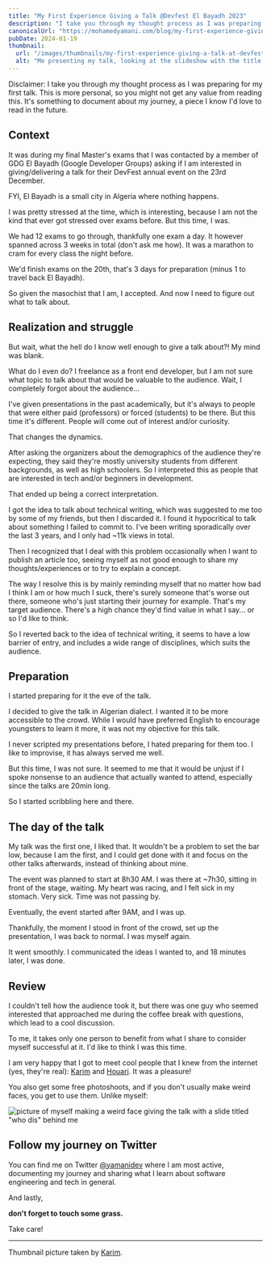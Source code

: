 ```yaml
---
title: "My First Experience Giving a Talk @Devfest El Bayadh 2023"
description: "I take you through my thought process as I was preparing for my first talk and sharing my experience. This is a personal piece, so you might not get any value from reading this."
canonicalUrl: "https://mohamedyamani.com/blog/my-first-experience-giving-a-talk-at-devfest-el-bayadh-2023/"
pubDate: 2024-01-19
thumbnail:
  url: "/images/thumbnails/my-first-experience-giving-a-talk-at-devfest-el-bayadh-2023.jpg"
  alt: "Me presenting my talk, looking at the slideshow with the title 'why should I write?' that has a quote from William Zinsser saying 'Describing how a process works is valuable for two reasons. It forces you to make sure you know how it works. Then it forces you to take the reader through the same sequence of ideas and deductions that made the process clear to you.'"
---
```


Disclaimer: I take you through my thought process as I was preparing for my first talk. This is more personal, so you might not get any value from reading this. It's something to document about my journey, a piece I know I'd love to read in the future.

## Context

It was during my final Master's exams that I was contacted by a member of GDG El Bayadh (Google Developer Groups) asking if I am interested in giving/delivering a talk for their DevFest annual event on the 23rd December.

FYI, El Bayadh is a small city in Algeria where nothing happens.

I was pretty stressed at the time, which is interesting, because I am not the kind that ever got stressed over exams before. But this time, I was.

We had 12 exams to go through, thankfully one exam a day. It however spanned across 3 weeks in total (don't ask me how). It was a marathon to cram for every class the night before.

We'd finish exams on the 20th, that's 3 days for preparation (minus 1 to travel back El Bayadh).

So given the masochist that I am, I accepted. And now I need to figure out what to talk about.

## Realization and struggle

But wait, what the hell do I know well enough to give a talk about?! My mind was blank.

What do I even do? I freelance as a front end developer, but I am not sure what topic to talk about that would be valuable to the audience. Wait, I completely forgot about the audience...

I've given presentations in the past academically, but it's always to people that were either paid (professors) or forced (students) to be there. But this time it's different. People will come out of interest and/or curiosity.

That changes the dynamics.

After asking the organizers about the demographics of the audience they're expecting, they said they're mostly university students from different backgrounds, as well as high schoolers. So I interpreted this as people that are interested in tech and/or beginners in development.

That ended up being a correct interpretation.

I got the idea to talk about technical writing, which was suggested to me too by some of my friends, but then I discarded it. I found it hypocritical to talk about something I failed to commit to. I've been writing sporadically over the last 3 years, and I only had ~11k views in total.

Then I recognized that I deal with this problem occasionally when I want to publish an article too, seeing myself as not good enough to share my thoughts/experiences or to try to explain a concept.

The way I resolve this is by mainly reminding myself that no matter how bad I think I am or how much I suck, there's surely someone that's worse out there, someone who's just starting their journey for example. That's my target audience. There's a high chance they'd find value in what I say... or so I'd like to think.

So I reverted back to the idea of technical writing, it seems to have a low barrier of entry, and includes a wide range of disciplines, which suits the audience.

## Preparation

I started preparing for it the eve of the talk.

I decided to give the talk in Algerian dialect. I wanted it to be more accessible to the crowd. While I would have preferred English to encourage youngsters to learn it more, it was not my objective for this talk.

I never scripted my presentations before, I hated preparing for them too. I like to improvise, it has always served me well.

But this time, I was not sure. It seemed to me that it would be unjust if I spoke nonsense to an audience that actually wanted to attend, especially since the talks are 20min long.

So I started scribbling here and there.

## The day of the talk

My talk was the first one, I liked that. It wouldn't be a problem to set the bar low, because I am the first, and I could get done with it and focus on the other talks afterwards, instead of thinking about mine.

The event was planned to start at 8h30 AM. I was there at ~7h30, sitting in front of the stage, waiting. My heart was racing, and I felt sick in my stomach. Very sick. Time was not passing by.

Eventually, the event started after 9AM, and I was up.

Thankfully, the moment I stood in front of the crowd, set up the presentation, I was back to normal. I was myself again.

It went smoothly. I communicated the ideas I wanted to, and 18 minutes later, I was done.

## Review

I couldn't tell how the audience took it, but there was one guy who seemed interested that approached me during the coffee break with questions, which lead to a cool discussion.

To me, it takes only one person to benefit from what I share to consider myself successful at it. I'd like to think I was this time.

I am very happy that I got to meet cool people that I knew from the internet (yes, they're real): [Karim](https://twitter.com/karimkos) and [Houari](https://twitter.com/HouariZegai). It was a pleasure!

You also get some free photoshoots, and if you don't usually make weird faces, you get to use them. Unlike myself:

![picture of myself making a weird face giving the talk with a slide titled "who dis" behind me](/images/me-giving-a-talk-devfest-2023.jpg)

## Follow my journey on Twitter

You can find me on Twitter [@yamanidev](https://twitter.com/yamanidev) where I am most active, documenting my journey and sharing what I learn about software engineering and tech in general.

And lastly,

**don't forget to touch some grass.**

Take care!

---

Thumbnail picture taken by [Karim](https://twitter.com/karimkos).
